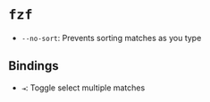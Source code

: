 # `fzf`

- `--no-sort`: Prevents sorting matches as you type

## Bindings

- `⇥`: Toggle select multiple matches
